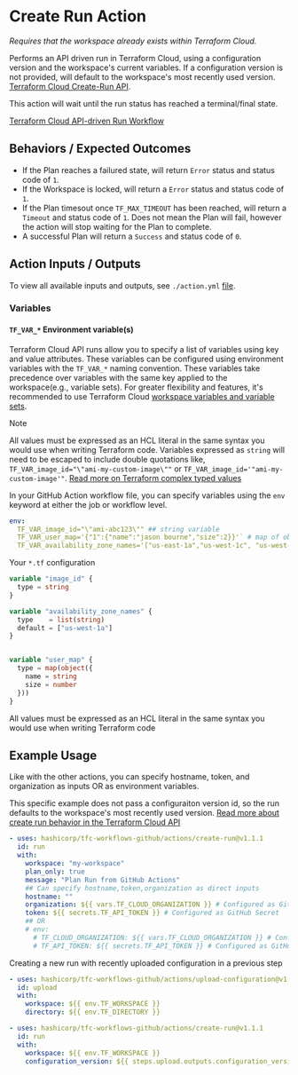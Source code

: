 # Create Run Action

*Requires that the workspace already exists within Terraform Cloud.*

Performs an API driven run in Terraform Cloud, using a configuration version and the workspace's current variables. If a configuration version is not provided, will default to the workspace's most recently used version. [Terraform Cloud Create-Run API](https://developer.hashicorp.com/terraform/cloud-docs/api-docs/run#create-a-run).

This action will wait until the run status has reached a terminal/final state.

[Terraform Cloud API-driven Run Workflow](https://developer.hashicorp.com/terraform/cloud-docs/run/api)

## Behaviors / Expected Outcomes
* If the Plan reaches a failured state, will return `Error` status and status code of `1`.
* If the Workspace is locked, will return a `Error` status and status code of `1`.
* If the Plan timesout once `TF_MAX_TIMEOUT` has been reached, will return a `Timeout` and status code of `1`. Does not mean the Plan will fail, however the action will stop waiting for the Plan to complete.
* A successful Plan will return a `Success` and status code of `0`.

## Action Inputs / Outputs

To view all available inputs and outputs, see `./action.yml` [file](./action.yml).

### Variables

#### `TF_VAR_*` Environment variable(s)
Terraform Cloud API runs allow you to specify a list of variables using key and value attributes. These variables can be configured using environment variables with the `TF_VAR_*` naming convention. These variables take precedence over variables with the same key applied to the workspace(e.g., variable sets). For greater flexibility and features, it's recommended to use Terraform Cloud [workspace variables and variable sets](https://developer.hashicorp.com/terraform/cloud-docs/workspaces/variables).

> [!Note]
All values must be expressed as an HCL literal in the same syntax you would use when writing Terraform code. Variables expressed as `string` will need to be escaped to include double quotations like, `TF_VAR_image_id="\"ami-my-custom-image\""` or `TF_VAR_image_id='"ami-my-custom-image'"`. [Read more on Terraform complex typed values](https://developer.hashicorp.com/terraform/language/values/variables#complex-typed-values)


In your GitHub Action workflow file, you can specify variables using the `env` keyword at either the job or workflow level.

```yml
env:
  TF_VAR_image_id="\"ami-abc123\"" ## string variable
  TF_VAR_user_map='{"1":{"name":"jason bourne","size":2}}'` # map of objects variable
  TF_VAR_availability_zone_names='["us-east-1a","us-west-1c", "us-west-2b"]'` # list of strings variable
```

Your `*.tf` configuration
```terraform
variable "image_id" {
  type = string
}

variable "availability_zone_names" {
  type    = list(string)
  default = ["us-west-1a"]
}


variable "user_map" {
  type = map(object({
    name = string
    size = number
  }))
}
```

All values must be expressed as an HCL literal in the same syntax you would use when writing Terraform code

## Example Usage

Like with the other actions, you can specify hostname, token, and organization as inputs OR as environment variables.

This specific example does not pass a configuraiton version id, so the run defaults to the workspace's most recently used version. [Read more about create run behavior in the Terraform Cloud API](https://developer.hashicorp.com/terraform/cloud-docs/api-docs/run#create-a-run)

```yml
- uses: hashicorp/tfc-workflows-github/actions/create-run@v1.1.1
  id: run
  with:
    workspace: "my-workspace"
    plan_only: true
    message: "Plan Run from GitHub Actions"
    ## Can specify hostname,token,organization as direct inputs
    hostname: ""
    organization: ${{ vars.TF_CLOUD_ORGANIZATION }} # Configured as GitHub configuration variable
    token: ${{ secrets.TF_API_TOKEN }} # Configured as GitHub Secret
    ## OR
    # env:
      # TF_CLOUD_ORGANIZATION: ${{ vars.TF_CLOUD_ORGANIZATION }} # Configured as GitHub configuration variable
      # TF_API_TOKEN: ${{ secrets.TF_API_TOKEN }} # Configured as GitHub Secret
```

Creating a new run with recently uploaded configuration in a previous step

```yml
- uses: hashicorp/tfc-workflows-github/actions/upload-configuration@v1.1.1
  id: upload
  with:
    workspace: ${{ env.TF_WORKSPACE }}
    directory: ${{ env.TF_DIRECTORY }}

- uses: hashicorp/tfc-workflows-github/actions/create-run@v1.1.1
  id: run
  with:
    workspace: ${{ env.TF_WORKSPACE }}
    configuration_version: ${{ steps.upload.outputs.configuration_version_id }}
```
